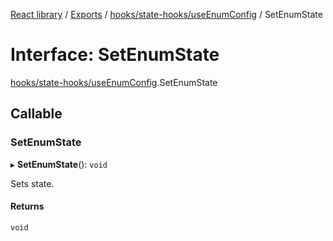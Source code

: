 [React library](../index.md) / [Exports](../modules.md) / [hooks/state-hooks/useEnumConfig](../modules/hooks_state_hooks_useEnumConfig.md) / SetEnumState

# Interface: SetEnumState

[hooks/state-hooks/useEnumConfig](../modules/hooks_state_hooks_useEnumConfig.md).SetEnumState

## Callable

### SetEnumState

▸ **SetEnumState**(): `void`

Sets state.

#### Returns

`void`
